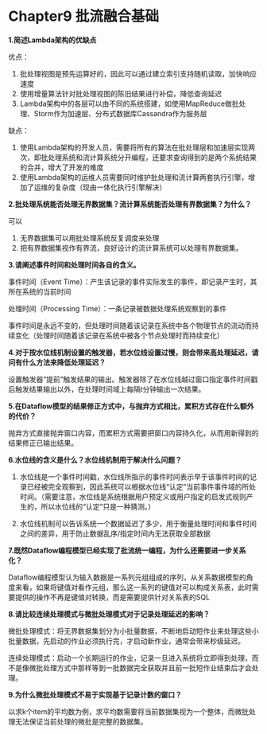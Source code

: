 # Chapter9 批流融合基础

**1.简述Lambda架构的优缺点**

优点：

1. 批处理视图是预先运算好的，因此可以通过建立索引支持随机读取，加快响应速度
2. 使用增量算法针对批处理视图的陈旧结果进行补偿，降低查询延迟
3. Lambda架构中的各层可以由不同的系统搭建，如使用MapReduce做批处理、Storm作为加速层、分布式数据库Cassandra作为服务层

缺点：

1. 使用Lambda架构的开发人员，需要将所有的算法在批处理层和加速层实现两次，即批处理系统和流计算系统分开编程，还要求查询得到的是两个系统结果的合并，增大了开发的难度
2. 使用Lambda架构的运维人员需要同时维护批处理和流计算两套执行引擎，增加了运维的复杂度（现由一体化执行引擎解决）

**2.批处理系统能否处理无界数据集？流计算系统能否处理有界数据集？为什么？**

可以

1. 无界数据集可以用批处理系统反复调度来处理
2. 把有界数据集视作有界流，良好设计的流计算系统可以处理有界数据集。

**3.请阐述事件时间和处理时间各自的含义。**

事件时间（Event Time）：产生该记录的事件实际发生的事件，即记录产生时，其所在系统的当前时间

处理时间（Processing Time）：一条记录被数据处理系统观察到的事件

事件时间是永远不变的，但处理时间随着该记录在系统中各个物理节点的流动而持续变化（处理时间随着该记录在系统中被各个节点处理时而持续变化）

**4.对于按水位线机制设置的触发器，若水位线设置过慢，则会带来高处理延迟，请问有什么方法来降低处理延迟？**

设置触发器“提前”触发结果的输出。触发器除了在水位线越过窗口指定事件时间戳后触发结果输出以外，在处理时间域上每隔t分钟输出一次结果。

**5.在Dataflow模型的结果修正方式中，与抛弃方式相比，累积方式存在什么额外的代价？**

抛弃方式直接抛弃窗口内容，而累积方式需要把窗口内容持久化，从而用新得到的结果修正已输出结果。

**6.水位线的含义是什么？水位线机制用于解决什么问题？**

1. 水位线是一个事件时间戳，水位线所指示的事件时间表示早于该事件时间的记录已经被完全观察到，因此系统可以根据水位线“认定”当前事件事件域的所处时间。（需要注意，水位线是系统根据用户预定义或用户指定的启发式规则产生的，所以水位线的“认定”只是一种猜测。）

2. 水位线机制可以告诉系统一个数据延迟了多少，用于衡量处理时间和事件时间之间的差异，用于防止数据乱序/指定时间内无法获取全部数据

**7.既然Dataflow编程模型已经实现了批流统一编程，为什么还需要进一步关系化？**

Dataflow编程模型认为输入数据是一系列元组组成的序列，从关系数据模型的角度来看，如果将键值对看作元组，那么这一系列的键值对可以构成关系表，此时需要提供的操作不再是键值对转换，而是需要提供针对关系表的SQL

**8.请比较连续处理模式与微批处理模式对于记录处理延迟的影响？**

微批处理模式：将无界数据集划分为小批量数据，不断地启动短作业来处理这些小批量数据，先启动的作业必须执行完，才启动新作业，通常会带来秒级延迟。

连续处理模式：启动一个长期运行的作业，记录一旦进入系统将立即得到处理，而不是像微批处理方式中那样等到一批数据完全获取并且前一批短作业结束后才会处理。

**9.为什么微批处理模式不易于实现基于记录计数的窗口？**

以求k个item的平均数为例，求平均数需要将当前数据集视为一个整体，而微批处理无法保证当前处理的微批是完整的数据集。

